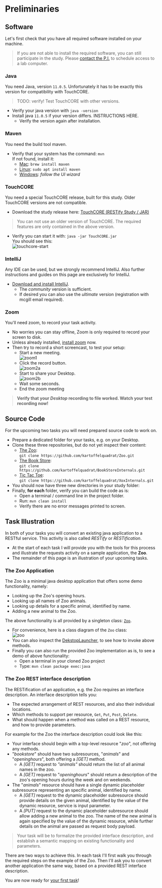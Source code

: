 # Preliminaries

## Software

Let's first check that you have all required software installed on your machine.

 > If you are not able to install the required software, you can still participate in the study. Please [contact the P.I.](mailto:maximilian.schiedermeier@mcgill.ca) to schedule access to a lab computer.

### Java

You need Java, version ```11.0.5```. Unfortunately it has to be exactly this version for compatibility with TouchCORE.

 > TODO: verify! Test TouchCORE with other versions.

 * Verify your java version with ```java -version```
 * Install java ```11.0.5``` if your version differs. INSTRUCTIONS HERE.
   * Verify the version again after installation.

### Maven

You need the build tool maven.

 * Verify that your system has the command: ```mvn```  
 If not found, install it:
     * [Mac](https://brew.sh/): ```brew install maven```
     * [Linux](https://linux.die.net/man/8/apt-get): ```sudo apt install maven```
     * [Windows](https://maven.apache.org/download.cgi): *follow the UI wizard*

### TouchCORE

You need a special TouchCORE release, built for this study. Older TouchCORE versions are not compatible.

 * Download the study release here: [TouchCORE (RESTify Study / JAR)](https://www.cs.mcgill.ca/~mschie3/TouchCORE-restify.jar)

 > You can not use an older version of TouchCORE. The required features are only contained in the above version.

 * Verify you can start it with: ```java -jar TouchCORE.jar```  
You should see this:  
![touchcore-start](captures/touchcore-start.png)

### IntelliJ

Any IDE can be used, but we strongly recommend IntelliJ. Also further instructions and guides on this page are exclusively for IntelliJ.

 * [Download and install IntelliJ](https://www.jetbrains.com/idea/download/).
    * The *community* version is sufficient.
    * If desired you can also use the *ultimate* version (registration with mcgill email required).

### Zoom

You'll need zoom, to record your task activity.

 * No worries you can stay offline, Zoom is only required to record your screen to disk.
 * Unless already installed, [install zoom](https://zoom.us/download) now.
 * Then try to record a short screencast, to test your setup:
    * Start a new meeting.  
    ![zoom1](captures/zoom1.png)
    * Click the record button.  
    ![zoom2a](captures/zoom2a.png)
    * Start to share your Desktop.  
    ![zoom2b](captures/zoom2b.png)
    * Wait some seconds.
    * End the zoom meeting

> **Verify that your *Desktop* recording to file worked. Watch your test recording now!**

## Source Code

For the upcoming two tasks you will need prepared source code to work on.  

 * Prepare a dedicated folder for your tasks, e.g. on your Desktop.
 * Clone these three repositories, but do not yet inspect their content:
    * [The Zoo](https://github.com/kartoffelquadrat/Zoo):  
```git clone https://github.com/kartoffelquadrat/Zoo.git```
    * [The Book Store](https://github.com/kartoffelquadrat/BookStoreInternals):  
```git clone https://github.com/kartoffelquadrat/BookStoreInternals.git```
    * [Tic Tac Toe](https://github.com/kartoffelquadrat/XoxInternals):  
```git clone https://github.com/kartoffelquadrat/XoxInternals.git```
 * You should now have three new directories in your study folder:
 * Finally, **for each** folder, verify you can build the code as is:
    * Open a terminal / command line in the project folder.
    * Run: ```mvn clean install```
    * Verify there are no error messages printed to screen.

## Task Illustration

In both of your tasks you will convert an existing java application to a RESTful service. This activity is also called *RESTify* or *RESTification*.  

 * At the start of each task I will provide you with the tools for this process and illustrate the requests activity on a sample application, the **Zoo**.
 * The remainder of this page is an illustration of your upcoming tasks.

### The Zoo Application

The Zoo is a minimal java desktop application that offers some demo functionality, namely:

 * Looking up the Zoo's opening hours.
 * Looking up all names of Zoo animals.
 * Looking up details for a specific animal, identified by name.
 * Adding a new animal to the Zoo.

The above functionality is all provided by a singleton class: [```Zoo```](https://kartoffelquadrat.github.io/Zoo/eu/kartoffelquadrat/zoo/Zoo.html).  

 * For convenience, here is a class diagram of the ```Zoo``` class:  
![zoo](../captures/zoo-bl.png)
 * You can also inspect the [DekstopLauncher](https://github.com/kartoffelquadrat/Zoo/blob/master/src/main/java/eu/kartoffelquadrat/zoo/DesktopLauncher.java), to see how to invoke above methods.
 * Finally you can also run the provided Zoo implementation as is, to see a demo of above functionality:
   * Open a terminal in your cloned Zoo project
   * Type: ```mvn clean package exec:java```

### The Zoo REST interface description

The RESTification of an application, e.g. the Zoo requires an interface description. An interface description tells you:

 * The expected arrangement of REST resources, and also their individual locations.
 * Which methods to support per resource, ```Get```, ```Put```, ```Post```, ```Delete```.
 * What should happen when a method was called on a REST resource, and how to provide parameters.

For example for the Zoo the interface description could look like this:  

 * Your interface should begin with a top-level resource "*zoo*", not offering any methods.
 * "*bookstore*" should have two subresources, "*animals*" and "*openinghours*", both offering a *[GET]* method.
    * A *[GET]* request to *"animals"* should return the list of all animal names in the zoo.
    * A *[GET]* request to "*openinghours*" should return a description of the zoo's opening hours during the week and on weekends.
 * The "*animals*" resource should have a single dynamic placeholder subresource representing an specific animal, identified by name.
    * A *[GET]* request to the dynamic placeholder subresource should provide details on the given animal, identified by the value of the dynamic resource, service is input parameter.
    * A *[PUT]* request to the dynamic placeholder subresource should allow adding a new animal to the zoo. The name of the new animal is again specified by the value of the dynamic resource, while further details on the animal are passed as request body payload.

 > Your task will be to formalize the provided interface description, and establish a semantic mapping on existing functionality and parameters.

There are two ways to achieve this. In each task I'll first walk you through the required steps on the example of the Zoo. Then I'll ask you to convert another application the same way, based on a provided REST interface description.

You are now ready for [your first task](../task1)!


